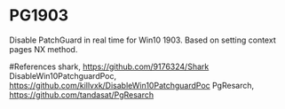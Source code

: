 # PG1903

Disable PatchGuard in real time for Win10 1903.
Based on setting context pages NX method.

#References
shark, https://github.com/9176324/Shark
DisableWin10PatchguardPoc, https://github.com/killvxk/DisableWin10PatchguardPoc
PgResarch, https://github.com/tandasat/PgResarch
